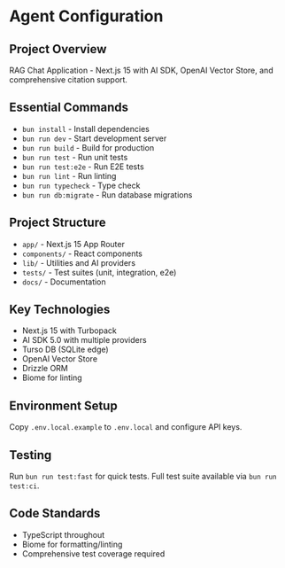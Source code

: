 # Agent Configuration

## Project Overview
RAG Chat Application - Next.js 15 with AI SDK, OpenAI Vector Store, and comprehensive citation support.

## Essential Commands
- `bun install` - Install dependencies
- `bun run dev` - Start development server
- `bun run build` - Build for production
- `bun run test` - Run unit tests
- `bun run test:e2e` - Run E2E tests
- `bun run lint` - Run linting
- `bun run typecheck` - Type check
- `bun run db:migrate` - Run database migrations

## Project Structure
- `app/` - Next.js 15 App Router
- `components/` - React components
- `lib/` - Utilities and AI providers
- `tests/` - Test suites (unit, integration, e2e)
- `docs/` - Documentation

## Key Technologies
- Next.js 15 with Turbopack
- AI SDK 5.0 with multiple providers
- Turso DB (SQLite edge)
- OpenAI Vector Store
- Drizzle ORM
- Biome for linting

## Environment Setup
Copy `.env.local.example` to `.env.local` and configure API keys.

## Testing
Run `bun run test:fast` for quick tests. Full test suite available via `bun run test:ci`.

## Code Standards
- TypeScript throughout
- Biome for formatting/linting
- Comprehensive test coverage required